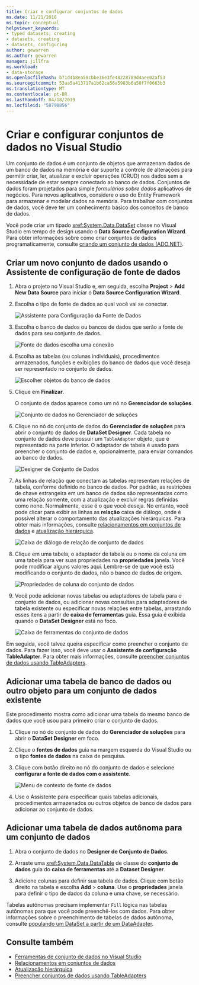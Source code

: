 ```yaml
---
title: Criar e configurar conjuntos de dados
ms.date: 11/21/2018
ms.topic: conceptual
helpviewer_keywords:
- typed datasets, creating
- datasets, creating
- datasets, configuring
author: gewarren
ms.author: gewarren
manager: jillfra
ms.workload:
- data-storage
ms.openlocfilehash: b71d4b8ea58cbbe36e3fe48228789d4aee02af53
ms.sourcegitcommit: 53aa5a413717a1b62ca56a5983b6a50f7f0663b3
ms.translationtype: MT
ms.contentlocale: pt-BR
ms.lasthandoff: 04/18/2019
ms.locfileid: "58790856"
---
```

# <a name="create-and-configure-datasets-in-visual-studio"></a>Criar e configurar conjuntos de dados no Visual Studio

Um conjunto de dados é um conjunto de objetos que armazenam dados de um banco de dados na memória e dar suporte a controle de alterações para permitir criar, ler, atualizar e excluir operações (CRUD) nos dados sem a necessidade de estar sempre conectado ao banco de dados. Conjuntos de dados foram projetados para simple *formulários sobre dados* aplicativos de negócios. Para novos aplicativos, considere o uso do Entity Framework para armazenar e modelar dados na memória. Para trabalhar com conjuntos de dados, você deve ter um conhecimento básico dos conceitos de banco de dados.

Você pode criar um tipado <xref:System.Data.DataSet> classe no Visual Studio em tempo de design usando o **Data Source Configuration Wizard**. Para obter informações sobre como criar conjuntos de dados programaticamente, consulte [criando um conjunto de dados (ADO.NET)](/dotnet/framework/data/adonet/dataset-datatable-dataview/creating-a-dataset).

## <a name="create-a-new-dataset-by-using-the-data-source-configuration-wizard"></a>Criar um novo conjunto de dados usando o Assistente de configuração de fonte de dados

1. Abra o projeto no Visual Studio e, em seguida, escolha **Project** > **Add New Data Source** para iniciar o **Data Source Configuration Wizard**.

2. Escolha o tipo de fonte de dados ao qual você vai se conectar.

     ![Assistente para Configuração da Fonte de Dados](../data-tools/media/data-source-configuration-wizard.png)

3. Escolha o banco de dados ou bancos de dados que serão a fonte de dados para seu conjunto de dados.

     ![Fonte de dados escolha uma conexão](../data-tools/media/data-source-choose-a-connection.png)

4. Escolha as tabelas (ou colunas individuais), procedimentos armazenados, funções e exibições do banco de dados que você deseja ser representado no conjunto de dados.

     ![Escolher objetos do banco de dados](../data-tools/media/raddata-chose-objects.png)

5. Clique em **Finalizar**.

   O conjunto de dados aparece como um nó no **Gerenciador de soluções**.

   ![Conjunto de dados no Gerenciador de soluções](../data-tools/media/dataset-in-solution-explorer.png)

6. Clique no nó do conjunto de dados do **Gerenciador de soluções** para abrir o conjunto de dados de **DataSet Designer**. Cada tabela no conjunto de dados deve possuir um `TableAdapter` objeto, que é representado na parte inferior. O adaptador de tabela é usado para preencher o conjunto de dados e, opcionalmente, para enviar comandos ao banco de dados.

   ![Designer de Conjunto de Dados](../data-tools/media/dataset-designer.png)

7. As linhas de relação que conectam as tabelas representam relações de tabela, conforme definido no banco de dados. Por padrão, as restrições de chave estrangeira em um banco de dados são representadas como uma relação somente, com a atualização e excluir regras definidas como none. Normalmente, esse é o que você deseja. No entanto, você pode clicar para exibir as linhas as **relação** caixa de diálogo, onde é possível alterar o comportamento das atualizações hierárquicas. Para obter mais informações, consulte [relacionamentos em conjuntos de dados](../data-tools/relationships-in-datasets.md) e [atualização hierárquica](../data-tools/hierarchical-update.md).

     ![Caixa de diálogo de relação de conjunto de dados](../data-tools/media/raddata-relation-dialog.png)

8. Clique em uma tabela, o adaptador de tabela ou o nome da coluna em uma tabela para ver suas propriedades na **propriedades** janela. Você pode modificar alguns valores aqui. Lembre-se de que você está modificando o conjunto de dados, não o banco de dados de origem.

     ![Propriedades de coluna do conjunto de dados](../data-tools/media/dataset-column-properties.png)

9. Você pode adicionar novas tabelas ou adaptadores de tabela para o conjunto de dados, ou adicionar novas consultas para adaptadores de tabela existente ou especificar novas relações entre tabelas, arrastando esses itens a partir de **caixa de ferramentas** guia. Essa guia é exibida quando o **DataSet Designer** está no foco.

     ![Caixa de ferramentas do conjunto de dados](../data-tools/media/raddata-dataset-toolbox.png)

Em seguida, você talvez queira especificar como preencher o conjunto de dados. Para fazer isso, você deve usar o **Assistente de configuração TableAdapter**. Para obter mais informações, consulte [preencher conjuntos de dados usando TableAdapters](../data-tools/fill-datasets-by-using-tableadapters.md).

## <a name="add-a-database-table-or-other-object-to-an-existing-dataset"></a>Adicionar uma tabela de banco de dados ou outro objeto para um conjunto de dados existente

Este procedimento mostra como adicionar uma tabela do mesmo banco de dados que você usou para primeiro criar o conjunto de dados.

1. Clique no nó do conjunto de dados do **Gerenciador de soluções** para abrir o **DataSet Designer** em foco.

2. Clique o **fontes de dados** guia na margem esquerda do Visual Studio ou o tipo **fontes de dados** na caixa de pesquisa.

3. Clique com botão direito no nó do conjunto de dados e selecione **configurar a fonte de dados com o assistente**.

     ![Menu de contexto de fonte de dados](../data-tools/media/data-source-context-menu.png)

4. Use o Assistente para especificar quais tabelas adicionais, procedimentos armazenados ou outros objetos de banco de dados para adicionar ao conjunto de dados.

## <a name="add-a-stand-alone-data-table-to-a-dataset"></a>Adicionar uma tabela de dados autônoma para um conjunto de dados

1. Abra o conjunto de dados no **Designer de Conjunto de Dados**.

2. Arraste uma <xref:System.Data.DataTable> de classe do **conjunto de dados** guia do **caixa de ferramentas** até a **Dataset Designer**.

3. Adicione colunas para definir sua tabela de dados. Clique com botão direito na tabela e escolha **Add** > **coluna**. Use o **propriedades** janela para definir o tipo de dados da coluna e uma chave, se necessário.

Tabelas autônomas precisam implementar `Fill` lógica nas tabelas autônomas para que você pode preenchê-los com dados. Para obter informações sobre o preenchimento de tabelas de dados autônoma, consulte [populando um DataSet a partir de um DataAdapter](/dotnet/framework/data/adonet/populating-a-dataset-from-a-dataadapter).

## <a name="see-also"></a>Consulte também

- [Ferramentas de conjunto de dados no Visual Studio](../data-tools/dataset-tools-in-visual-studio.md)
- [Relacionamentos em conjuntos de dados](../data-tools/relationships-in-datasets.md)
- [Atualização hierárquica](../data-tools/hierarchical-update.md)
- [Preencher conjuntos de dados usando TableAdapters](../data-tools/fill-datasets-by-using-tableadapters.md)